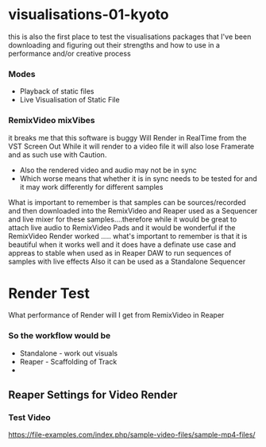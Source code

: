 # visualisations-01-kyoto
this is also the first place to test the visualisations packages that I've been downloading and figuring out their strengths and how to use in a performance and/or creative process


### Modes
* Playback of static files
* Live Visualisation of Static File



### RemixVideo mixVibes
it breaks me that this software is buggy
Will Render in RealTime from the VST Screen Out
While it will render to a video file it will also lose Framerate and as such use with Caution.
* Also the rendered video and audio may not be in sync
* Which worse means that whether it is in sync needs to be tested for and it may work differently for different samples

What is important to remember is that samples can be sources/recorded and then downloaded into the RemixVideo and Reaper used as a Sequencer and live mixer for these samples....therefore while it would be great to attach live audio to RemixVideo Pads and it would be wonderful if the RemixVideo Render worked ..... what's important to remember is that it is beautiful when it works well and it does have a definate use case and appreas to stable when used as in Reaper DAW to run sequences of samples with live effects
Also it can be used as a Standalone Sequencer



# Render Test
What performance of Render will I get from RemixVideo in Reaper
### So the workflow would be 
* Standalone - work out visuals
* Reaper - Scaffolding of Track
* 
## Reaper Settings for Video Render




### Test Video
https://file-examples.com/index.php/sample-video-files/sample-mp4-files/

 